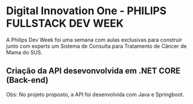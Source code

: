 # Digital Innovation One - PHILIPS FULLSTACK DEV WEEK

A Philips Dev Week foi uma semana com aulas exclusivas para construir junto com experts um Sistema de Consulta para Tratamento de Câncer de Mama do SUS.

## Criação da API desevonvolvida em .NET CORE (Back-end)

Obs: No projeto proposto, a API foi desenvolvida com Java e Springboot.
